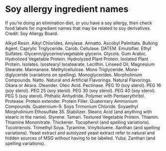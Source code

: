 [//]: # (
source: gpt-3 + jph editing
tags: allergy semantics
)

# Soy allergy ingredient names

If you’re doing an elimination diet, or you have a soy allergy, then check food labels for ingredient names that may be related to soy derivatives. Credit: Soy Allergy Board.

Alkyd Resin.
Alkyl Chlorides.
Amylase.
Annatto.
Ascobyl Palmitate.
Bulking Agent.
Caprylic Triglyceride.
Carob.
Cellulase.
DATEM.
Emulsifier.
Ethyl Sulfates.
Glycerin/glycerine/vegetable glycerin.
Glycols.
Gum Arabic.
Hydrolized Vegetable Protein.
Hydrolyzed Plant Protein.
Isolated Plant Protein.
Isolates.
Isostearyl Isostearate.
Lecithin.
Linseed Oil,
Magnesium Stearate.
Mannanase.
Methylcellulose.
Mono Triglyceride.
Mono-diglyceride (variations on spelling).
Monoglycerides.
Morpholinium Compounds.
Natto.
Natural and Artificial Flavorings.
Natural Flavorings.
Okara or Akara.
Oleander.
Oleic Acid.
Pectinase.
PEG 10 (soy sterol).
PEG 16 (soy sterol).
PEG 25 (soy sterol).
PEG 30 (soy sterol).
PEG 40 (soy sterol).
PEG 5 (soy sterol).
Phthalic Anhydride.
Polymer with Pentaerythritol.
Protease.
Protein extender.
Protein Filler.
Quaternary Ammonium Compounds.
Quaternium-9.
Soya Trimonium Chloride.
Soyaethyl Morpholinium Ethosulfate 35.
Stabilizer.
Stearic Acid (and anything with stearic in the name).
Styrene.
Tamari.
Textured Vegetable Protein.
Thiamin.
Thiamine Mononitrate.
Thickener.
Tocopherol (and spelling variations).
Tocotrienols.
Trimethyl Soya.
Tyramine.
Vinyltoluene.
Xanthan (and spelling variations).
Yeast extract and autolyzed yeast extract refer to natural and hidden sources of MSG without having to be labeled.
Yuba.
Zanthan (and spelling variations).
